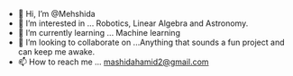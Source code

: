 - 👋 Hi, I’m @Mehshida
- 👀 I’m interested in ... Robotics, Linear Algebra and Astronomy.
- 🌱 I’m currently learning ... Machine learning
- 💞️ I’m looking to collaborate on ...Anything that sounds a fun project and can keep me awake.
- 📫 How to reach me ... mashidahamid2@gmail.com

<!---
Mehshida/Mehshida is a ✨ special ✨ repository because its `README.md` (this file) appears on your GitHub profile.
You can click the Preview link to take a look at your changes.
--->
